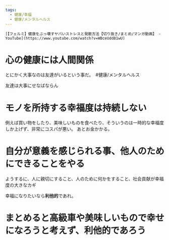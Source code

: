 ```yaml
---
tags:
  - 健康/幸福
  - 健康/メンタルヘルス
---
```

	[【フェルミ】健康をぶっ壊すヤバいストレスと発散方法【切り抜き/まとめ/マンガ動画】 - YouTube](https://www.youtube.com/watch?v=WBceUdd81wU)
# 心の健康には人間関係

とにかく大事なのは友達がいるという事だ。　#健康/メンタルヘルス 

友達は大事にせなばならん

# モノを所持する幸福度は持続しない
例えば買い物をしたり、美味しいものを食べたり、そういうのは一時的な幸福度しか上げず、非常にコスパが悪い。
あとお金かかる。

# 自分が意義を感じられる事、他人のためにできることをやる
ようするに、人に親切にすること、人のために何かをすること、社会貢献が幸福度の大きなカギ

幸福になりたいなら**利他的**であれ。

# まとめると高級車や美味しいもので幸せになろうと考えず、利他的であろう
